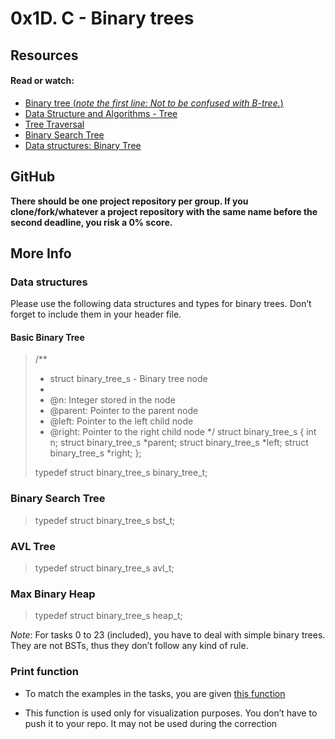 # 0x1D. C - Binary trees

## Resources
#### Read or watch:

- [Binary tree (*note the first line: Not to be confused with B-tree.*)](https://alx-intranet.hbtn.io/rltoken/1F2x42-8vUbOmU4L1C1KMg)
- [Data Structure and Algorithms - Tree](https://alx-intranet.hbtn.io/rltoken/QmcTMCkQyrgMjrqoWxYdhw)
- [Tree Traversal](https://alx-intranet.hbtn.io/rltoken/nMxoYQdZR_guroan8JeqBQ)
- [Binary Search Tree](https://alx-intranet.hbtn.io/rltoken/qO5dBlMnYJzbaWG3xVpcnQ)
- [Data structures: Binary Tree](https://alx-intranet.hbtn.io/rltoken/BeyJ2gjlE7_djwRiDyeHig)


## GitHub
**There should be one project repository per group. If you clone/fork/whatever a project repository with the same name before the second deadline, you risk a 0% score.**

## More Info
### Data structures
Please use the following data structures and types for binary trees. Don’t forget to include them in your header file.

#### Basic Binary Tree

> /**
> * struct binary_tree_s - Binary tree node
> *
> * @n: Integer stored in the node
> * @parent: Pointer to the parent node
> * @left: Pointer to the left child node
> * @right: Pointer to the right child node
> */
> struct binary_tree_s
> {
>    int n;
>    struct binary_tree_s *parent;
>    struct binary_tree_s *left;
>    struct binary_tree_s *right;
> };
>
> typedef struct binary_tree_s binary_tree_t;

### Binary Search Tree

> typedef struct binary_tree_s bst_t;

### AVL Tree
> typedef struct binary_tree_s avl_t;

### Max Binary Heap
> typedef struct binary_tree_s heap_t;

*Note*: For tasks 0 to 23 (included), you have to deal with simple binary trees. They are not BSTs, thus they don’t follow any kind of rule.

### Print function

- To match the examples in the tasks, you are given [this function](https://github.com/holbertonschool/0x1C.c)

- This function is used only for visualization purposes. You don’t have to push it to your repo. It may not be used during the correction